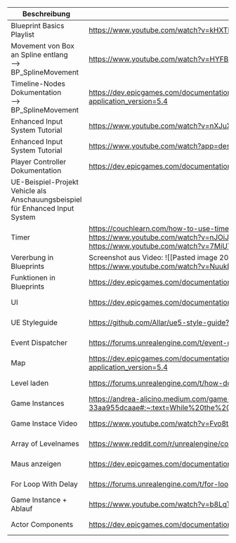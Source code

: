 
| **Beschreibung**                                                              | **Link**                                                                                                                                                   | **Datum**  | **Uhrzeit** | **Kommentar** |
| ----------------------------------------------------------------------------- | ---------------------------------------------------------------------------------------------------------------------------------------------------------- | ---------- | ----------- | ------------- |
| Blueprint Basics Playlist                                                     | https://www.youtube.com/watch?v=kHXTPr2--Fo&list=PLSjzuyuoSi-HyYmO1-Zxsh6wqbyE7JdNV                                                                        | 15.10.2024 | 23.05 Uhr   |               |
| Movement von Box an Spline entlang<br>--> BP_SplineMovement                   | https://www.youtube.com/watch?v=HYFBmx6QRfs                                                                                                                | 26.10.2024 | 15.38 Uhr   |               |
| Timeline-Nodes Dokumentation<br>--> BP_SplineMovement                         | https://dev.epicgames.com/documentation/en-us/unreal-engine/timelines-nodes-in-unreal-engine?application_version=5.4                                       | 27.10.2024 | 18.15 Uhr   |               |
| Enhanced Input System Tutorial                                                | https://www.youtube.com/watch?v=nXJuXUxQfa8                                                                                                                | 01.11.2024 | 12.42 Uhr   |               |
| Enhanced Input System Tutorial                                                | https://www.youtube.com/watch?app=desktop&v=qkEpav10iFc                                                                                                    | 01.11.2024 | 19.54 Uhr   |               |
| Player Controller Dokumentation                                               | https://dev.epicgames.com/documentation/en-us/unreal-engine/player-controllers-in-unreal-engine                                                            | 01.11.2024 | 19.55 Uhr   |               |
| UE-Beispiel-Projekt Vehicle als Anschauungsbeispiel für Enhanced Input System |                                                                                                                                                            |            |             |               |
| Timer                                                                         | https://couchlearn.com/how-to-use-timers-in-unreal-engine-5/<br>https://www.youtube.com/watch?v=nJOiJOnwxEI<br>https://www.youtube.com/watch?v=7MiUTHZKXqY | 10.11.2024 | 17.32 Uhr   |               |
| Vererbung in Blueprints                                                       | Screenshot aus Video: ![[Pasted image 20241121225819.png]]<br>https://www.youtube.com/watch?v=NuukEhphgek                                                  | 21.11.2024 | 22.59 Uhr   |               |
| Funktionen in Blueprints                                                      | https://dev.epicgames.com/documentation/en-us/unreal-engine/functions-in-unreal-engine                                                                     | 21.11.2024 | 23.15 Uhr   | <br>          |
| UI                                                                            | https://dev.epicgames.com/documentation/en-us/unreal-engine/creating-and-displaying-ui?application_version=4.27                                            | 24.11.2024 | 13.01 Uhr   |               |
| UE Styleguide                                                                 | https://github.com/Allar/ue5-style-guide?tab=readme-ov-file#anc                                                                                            | 24.11.24   | 13.04 Uhr   |               |
| Event Dispatcher                                                              | https://forums.unrealengine.com/t/event-dispatchers-explained-finally/55570                                                                                | 25.11.2024 | 04.56 Uhr   |               |
| Map                                                                           | https://dev.epicgames.com/documentation/en-us/unreal-engine/map-containers-in-unreal-engine?application_version=5.4                                        | 25.11.2024 | 07.05 Uhr   |               |
| Level laden                                                                   | https://forums.unrealengine.com/t/how-do-i-load-a-new-map-using-blueprints/279559                                                                          | 02.12.2024 | 15.58 Uhr   |               |
| Game Instances                                                                | https://andrea-alicino.medium.com/game-mode-game-instance-33aa955dcaae#:~:text=While%20the%20Game%20Mode%20deals,%2C%20player%20status%2C%20and%20more.    | 02.12.2024 | 16.06 Uhr   |               |
| Game Instace Video                                                            | https://www.youtube.com/watch?v=Fvo8t3fX3CA                                                                                                                | 02.12.2024 | 16.27 Uhr   |               |
| Array of Levelnames                                                           | https://www.reddit.com/r/unrealengine/comments/ugx1ng/array_of_level_names/                                                                                | 02.12.2024 | 16.33 Uhr   |               |
| Maus anzeigen                                                                 | https://dev.epicgames.com/documentation/en-us/unreal-engine/mouse-control-setup?application_version=4.27                                                   | 06.12.2024 | 22.06 Uhr   |               |
| For Loop With Delay                                                           | https://forums.unrealengine.com/t/for-loop-bp-not-working-with-delay-bp/135853                                                                             | 07.12.2024 | 21.22 Uhr   |               |
| Game Instance + Ablauf                                                        | https://www.youtube.com/watch?v=b8LqTF6qRmQ                                                                                                                | 15.12.2024 | 0.49 Uhr    |               |
| Actor Components                                                              | https://dev.epicgames.com/documentation/en-us/unreal-engine/components-in-unreal-engine                                                                    | 26.12.2024 | 1.08 Uhr    |               |


